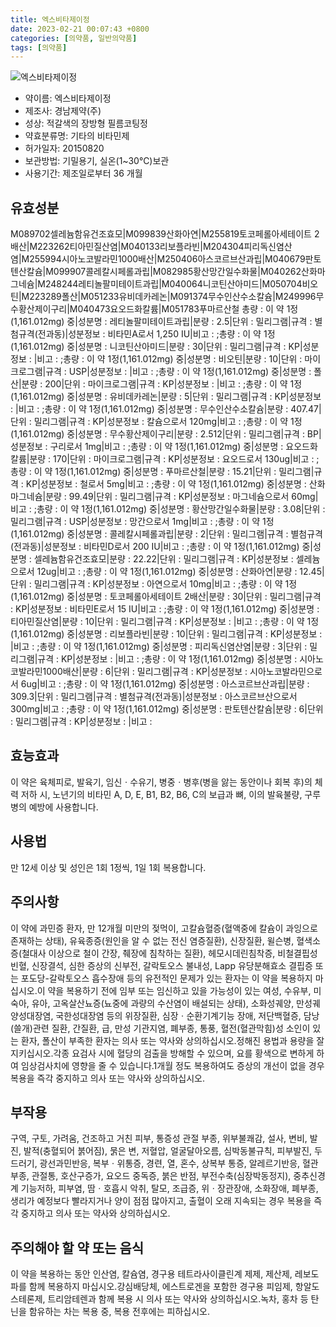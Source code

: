 ```yaml
---
title: 엑스비타제이정
date: 2023-02-21 00:07:43 +0800
categories: [의약품, 일반의약품]
tags: [의약품]
---
```

![엑스비타제이정](https://nedrug.mfds.go.kr/pbp/cmn/itemImageDownload/147427106970700176)

- 약이름: 엑스비타제이정
- 제조사: 경남제약(주)
- 성상: 적갈색의 장방형 필름코팅정
- 약효분류명: 기타의 비타민제
- 허가일자: 20150820
- 보관방법: 기밀용기, 실온(1~30℃)보관
- 사용기간: 제조일로부터 36 개월
## 유효성분
M089702셀레늄함유건조효모|M099839산화아연|M255819토코페롤아세테이트 2배산|M223262티아민질산염|M040133리보플라빈|M204304피리독신염산염|M255994시아노코발라민1000배산|M250406아스코르브산과립|M040679판토텐산칼슘|M099907콜레칼시페롤과립|M082985황산망간일수화물|M040262산화마그네슘|M248244레티놀팔미테이트과립|M040064니코틴산아미드|M050704비오틴|M223289폴산|M051233유비데카레논|M091374무수인산수소칼슘|M249996무수황산제이구리|M040473요오드화칼륨|M051783푸마르산철
총량 : 이 약 1정(1,161.012mg) 중|성분명 : 레티놀팔미테이트과립|분량 : 2.5|단위 : 밀리그램|규격 : 별첨규격(전과동)|성분정보 : 비타민A로서 1,250 IU|비고 : ;총량 : 이 약 1정(1,161.012mg) 중|성분명 : 니코틴산아미드|분량 : 30|단위 : 밀리그램|규격 : KP|성분정보 : |비고 : ;총량 : 이 약 1정(1,161.012mg) 중|성분명 : 비오틴|분량 : 10|단위 : 마이크로그램|규격 : USP|성분정보 : |비고 : ;총량 : 이 약 1정(1,161.012mg) 중|성분명 : 폴산|분량 : 200|단위 : 마이크로그램|규격 : KP|성분정보 : |비고 : ;총량 : 이 약 1정(1,161.012mg) 중|성분명 : 유비데카레논|분량 : 5|단위 : 밀리그램|규격 : KP|성분정보 : |비고 : ;총량 : 이 약 1정(1,161.012mg) 중|성분명 : 무수인산수소칼슘|분량 : 407.47|단위 : 밀리그램|규격 : KP|성분정보 : 칼슘으로서 120mg|비고 : ;총량 : 이 약 1정(1,161.012mg) 중|성분명 : 무수황산제이구리|분량 : 2.512|단위 : 밀리그램|규격 : BP|성분정보 : 구리로서 1mg|비고 : ;총량 : 이 약 1정(1,161.012mg) 중|성분명 : 요오드화칼륨|분량 : 170|단위 : 마이크로그램|규격 : KP|성분정보 : 요오드로서 130ug|비고 : ;총량 : 이 약 1정(1,161.012mg) 중|성분명 : 푸마르산철|분량 : 15.21|단위 : 밀리그램|규격 : KP|성분정보 : 철로서 5mg|비고 : ;총량 : 이 약 1정(1,161.012mg) 중|성분명 : 산화마그네슘|분량 : 99.49|단위 : 밀리그램|규격 : KP|성분정보 : 마그네슘으로서 60mg|비고 : ;총량 : 이 약 1정(1,161.012mg) 중|성분명 : 황산망간일수화물|분량 : 3.08|단위 : 밀리그램|규격 : USP|성분정보 : 망간으로서  1mg|비고 : ;총량 : 이 약 1정(1,161.012mg) 중|성분명 : 콜레칼시페롤과립|분량 : 2|단위 : 밀리그램|규격 : 별첨규격(전과동)|성분정보 : 비타민D로서 200 IU|비고 : ;총량 : 이 약 1정(1,161.012mg) 중|성분명 : 셀레늄함유건조효모|분량 : 22.22|단위 : 밀리그램|규격 : KP|성분정보 : 셀레늄으로서 12ug|비고 : ;총량 : 이 약 1정(1,161.012mg) 중|성분명 : 산화아연|분량 : 12.45|단위 : 밀리그램|규격 : KP|성분정보 : 아연으로서 10mg|비고 : ;총량 : 이 약 1정(1,161.012mg) 중|성분명 : 토코페롤아세테이트 2배산|분량 : 30|단위 : 밀리그램|규격 : KP|성분정보 : 비타민E로서 15 IU|비고 : ;총량 : 이 약 1정(1,161.012mg) 중|성분명 : 티아민질산염|분량 : 10|단위 : 밀리그램|규격 : KP|성분정보 : |비고 : ;총량 : 이 약 1정(1,161.012mg) 중|성분명 : 리보플라빈|분량 : 10|단위 : 밀리그램|규격 : KP|성분정보 : |비고 : ;총량 : 이 약 1정(1,161.012mg) 중|성분명 : 피리독신염산염|분량 : 3|단위 : 밀리그램|규격 : KP|성분정보 : |비고 : ;총량 : 이 약 1정(1,161.012mg) 중|성분명 : 시아노코발라민1000배산|분량 : 6|단위 : 밀리그램|규격 : KP|성분정보 : 시아노코발라민으로서 6ug|비고 : ;총량 : 이 약 1정(1,161.012mg) 중|성분명 : 아스코르브산과립|분량 : 309.3|단위 : 밀리그램|규격 : 별첨규격(전과동)|성분정보 : 아스코르브산으로서 300mg|비고 : ;총량 : 이 약 1정(1,161.012mg) 중|성분명 : 판토텐산칼슘|분량 : 6|단위 : 밀리그램|규격 : KP|성분정보 : |비고 :
## 효능효과
이 약은 육체피로, 발육기, 임신ㆍ수유기, 병중ㆍ병후(병을 앓는 동안이나 회복 후)의 체력 저하 시, 노년기의 비타민 A, D, E, B1, B2, B6, C의 보급과 뼈, 이의 발육불량, 구루병의 예방에 사용합니다.
## 사용법
만 12세 이상 및 성인은 1회 1정씩, 1일 1회 복용합니다.
## 주의사항
이 약에 과민증 환자, 만 12개월 미만의 젖먹이, 고칼슘혈증(혈액중에 칼슘이 과잉으로 존재하는 상태), 유육종증(원인을 알 수 없는 전신 염증질환), 신장질환, 윌슨병, 혈색소증(철대사 이상으로 철이 간장, 췌장에 침착하는 질환), 헤모시데린침착증, 비철결핍성 빈혈, 신장결석, 심한 증상의 신부전, 갈락토오스 불내성, Lapp 유당분해효소 결핍증 또는 포도당-갈락토오스 흡수장애 등의 유전적인 문제가 있는 환자는 이 약을 복용하지 마십시오.이 약을 복용하기 전에 임부 또는 임신하고 있을 가능성이 있는 여성, 수유부, 미숙아, 유아, 고옥살산뇨증(뇨중에 과량의 수산염이 배설되는 상태), 소화성궤양, 만성궤양성대장염, 국한성대장염 등의 위장질환, 심장ㆍ순환기계기능 장애, 저단백혈증, 담낭(쓸개)관련 질환, 간질환, 급, 만성 기관지염, 폐부종, 통풍, 혈전(혈관막힘)성 소인이 있는 환자, 폴산이 부족한 환자는 의사 또는 약사와 상의하십시오.정해진 용법과 용량을 잘 지키십시오.각종 요검사 시에 혈당의 검출을 방해할 수 있으며, 요를 황색으로 변하게 하여 임상검사치에 영향을 줄 수 있습니다.1개월 정도 복용하여도 증상의 개선이 없을 경우 복용을 즉각 중지하고 의사 또는 약사와 상의하십시오.
## 부작용
구역, 구토, 가려움, 건조하고 거친 피부, 통증성 관절 부종, 위부불쾌감, 설사, 변비, 발진, 발적(충혈되어 붉어짐), 묽은 변, 저혈압, 얼굴달아오름, 심박동불규칙, 피부발진, 두드러기, 광선과민반응, 복부ㆍ위통증, 경련, 열, 혼수, 상복부 통증, 알레르기반응, 혈관부종, 관절통, 호산구증가, 요오드 중독증, 붉은 반점, 부전수축(심장박동정지), 중추신경계 기능저하, 피부염, 땀ㆍ호흡시 악취, 탈모, 조급증, 위ㆍ장관장애, 소화장애, 폐부종, 생리가 예정보다 빨라지거나 양이 점점 많아지고, 출혈이 오래 지속되는 경우 복용을 즉각 중지하고 의사 또는 약사와 상의하십시오.
## 주의해야 할 약 또는 음식
이 약을 복용하는 동안 인산염, 칼슘염, 경구용 테트라사이클린계 제제, 제산제, 레보도파를 함께 복용하지 마십시오.강심배당체, 에스트로겐을 포함한 경구용 피임제, 항알도스테론제, 트리암테렌과 함께 복용 시 의사 또는 약사와 상의하십시오.녹차, 홍차 등 탄닌을 함유하는 차는 복용 중, 복용 전후에는 피하십시오.
